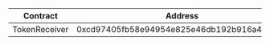 | Contract      | Address                                    |
| ------------- | ------------------------------------------ |
| TokenReceiver | 0xcd97405fb58e94954e825e46db192b916a45d412 |
